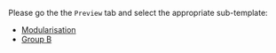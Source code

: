 Please go the the `Preview` tab and select the appropriate sub-template:

* [Modularisation](?expand=1&template=modularisation_pr_template.md)
* [Group B](?expand=1&template=group_b_template.md)
